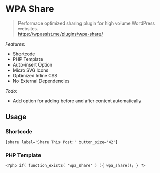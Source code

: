 # WPA Share
> Performace optimized sharing plugin for high volume WordPress websites.  
> https://wpassist.me/plugins/wpa-share/

*Features:*

* Shortcode
* PHP Template
* Auto-insert Option
* Micro SVG Icons
* Optimized Inline CSS
* No External Dependencies

*Todo:*

* Add option for adding before and after content automatically

## Usage

### Shortcode

`[share label='Share This Post:' button_size='42']`

### PHP Template

`<?php if( function_exists( 'wpa_share' ) ){ wpa_share(); } ?>`